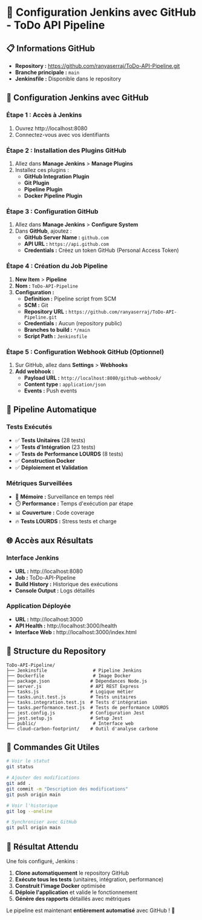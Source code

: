 # 🚀 Configuration Jenkins avec GitHub - ToDo API Pipeline

## 📋 Informations GitHub
- **Repository :** https://github.com/ranyaserraj/ToDo-API-Pipeline.git
- **Branche principale :** `main`
- **Jenkinsfile :** Disponible dans le repository

## 🔧 Configuration Jenkins avec GitHub

### Étape 1 : Accès à Jenkins
1. Ouvrez http://localhost:8080
2. Connectez-vous avec vos identifiants

### Étape 2 : Installation des Plugins GitHub
1. Allez dans **Manage Jenkins** > **Manage Plugins**
2. Installez ces plugins :
   - **GitHub Integration Plugin**
   - **Git Plugin**
   - **Pipeline Plugin**
   - **Docker Pipeline Plugin**

### Étape 3 : Configuration GitHub
1. Allez dans **Manage Jenkins** > **Configure System**
2. Dans **GitHub**, ajoutez :
   - **GitHub Server Name :** `github.com`
   - **API URL :** `https://api.github.com`
   - **Credentials :** Créez un token GitHub (Personal Access Token)

### Étape 4 : Création du Job Pipeline
1. **New Item** > **Pipeline**
2. **Nom :** `ToDo-API-Pipeline`
3. **Configuration :**
   - **Definition :** Pipeline script from SCM
   - **SCM :** Git
   - **Repository URL :** `https://github.com/ranyaserraj/ToDo-API-Pipeline.git`
   - **Credentials :** Aucun (repository public)
   - **Branches to build :** `*/main`
   - **Script Path :** `Jenkinsfile`

### Étape 5 : Configuration Webhook GitHub (Optionnel)
1. Sur GitHub, allez dans **Settings** > **Webhooks**
2. **Add webhook :**
   - **Payload URL :** `http://localhost:8080/github-webhook/`
   - **Content type :** `application/json`
   - **Events :** Push events

## 🎯 Pipeline Automatique

### Tests Exécutés
- ✅ **Tests Unitaires** (28 tests)
- ✅ **Tests d'Intégration** (23 tests)
- ✅ **Tests de Performance LOURDS** (8 tests)
- ✅ **Construction Docker**
- ✅ **Déploiement et Validation**

### Métriques Surveillées
- 🧠 **Mémoire :** Surveillance en temps réel
- ⏱️ **Performance :** Temps d'exécution par étape
- 📊 **Couverture :** Code coverage
- 🔥 **Tests LOURDS :** Stress tests et charge

## 🌐 Accès aux Résultats

### Interface Jenkins
- **URL :** http://localhost:8080
- **Job :** ToDo-API-Pipeline
- **Build History :** Historique des exécutions
- **Console Output :** Logs détaillés

### Application Déployée
- **URL :** http://localhost:3000
- **API Health :** http://localhost:3000/health
- **Interface Web :** http://localhost:3000/index.html

## 📁 Structure du Repository

```
ToDo-API-Pipeline/
├── Jenkinsfile                 # Pipeline Jenkins
├── Dockerfile                  # Image Docker
├── package.json               # Dépendances Node.js
├── server.js                  # API REST Express
├── tasks.js                   # Logique métier
├── tasks.unit.test.js         # Tests unitaires
├── tasks.integration.test.js  # Tests d'intégration
├── tasks.performance.test.js  # Tests de performance LOURDS
├── jest.config.js             # Configuration Jest
├── jest.setup.js              # Setup Jest
├── public/                     # Interface web
└── cloud-carbon-footprint/    # Outil d'analyse carbone
```

## 🚀 Commandes Git Utiles

```bash
# Voir le statut
git status

# Ajouter des modifications
git add .
git commit -m "Description des modifications"
git push origin main

# Voir l'historique
git log --oneline

# Synchroniser avec GitHub
git pull origin main
```

## 🎉 Résultat Attendu

Une fois configuré, Jenkins :
1. **Clone automatiquement** le repository GitHub
2. **Exécute tous les tests** (unitaires, intégration, performance)
3. **Construit l'image Docker** optimisée
4. **Déploie l'application** et valide le fonctionnement
5. **Génère des rapports** détaillés avec métriques

Le pipeline est maintenant **entièrement automatisé** avec GitHub ! 🚀
